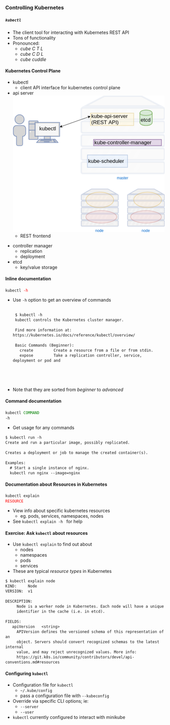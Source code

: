 ### Controlling Kubernetes


##### `kubectl`
* The client tool for interacting with Kubernetes REST API
* Tons of functionality
* Pronounced:
  + _cube C T L_
  + _cube C D L_
  + _cube cuddle_



#### Kubernetes Control Plane
* kubectl
   - client API interface for kubernetes control plane
* api server ![control-plane](img/k8s-master-control.png "Kubernetes Control Plane") <!-- .element: class="img-right"  width="60%"-->
   - REST frontend
+ controller manager
   - replication
   - deployment
+ etcd
   - key/value storage

<!-- .element: style="font-size:19pt;"  -->



#### Inline documentation
<code>kubectl </code><code style="color:red;">-h</code>
* Use `-h` option to get an overview of commands 
   <pre style="font-size:10;"><code data-trim data-noescape>
   $ kubectl -h  
   kubectl controls the Kubernetes cluster manager. 
   
   Find more information at: https://kubernetes.io/docs/reference/kubectl/overview/
   
   Basic Commands (Beginner):
     create         Create a resource from a file or from stdin.
     expose         Take a replication controller, service, deployment or pod and
</code></pre>   
* Note that they are sorted from _beginner_ to _advanced_

<!-- .element: class="stretch"  -->


#### Command documentation
<code>kubectl </code><code style="color:green;">COMMAND </code><code>-h</code>
* Get usage for any commands

```
$ kubectl run -h
Create and run a particular image, possibly replicated. 

Creates a deployment or job to manage the created container(s).

Examples:
  # Start a single instance of nginx.
  kubectl run nginx --image=nginx
```
<!-- .element: class="fragment" data-fragment-index="0" style="font-size:12pt;" -->



#### Documentation about Resources in Kubernetes
<code>kubectl explain </code><code style="color:red;">RESOURCE</code>
* View info about specific kubernetes resources <!-- .element: class="fragment" data-fragment-index="0" -->
   + eg. pods, services, namespaces, nodes
* See <!-- .element: class="fragment" data-fragment-index="1" -->` kubectl explain -h  ` for help



#### Exercise: Ask `kubectl` about resources
* Use `kubectl explain` to find out about
   + nodes
   + namespaces
   + pods
   + services
* These are typical _resource types_ in Kubernetes

```
$ kubectl explain node
KIND:     Node
VERSION:  v1

DESCRIPTION:
     Node is a worker node in Kubernetes. Each node will have a unique
     identifier in the cache (i.e. in etcd).

FIELDS:
   apiVersion   <string>
     APIVersion defines the versioned schema of this representation of an
     object. Servers should convert recognized schemas to the latest internal
     value, and may reject unrecognized values. More info:
     https://git.k8s.io/community/contributors/devel/api-conventions.md#resources
```
<!-- .element: class="fragment" data-fragment-index="0" style="font-size:10pt;" -->



#### Configuring `kubectl`
* Configuration file for `kubectl` 
   + `~/.kube/config`
   + pass a configuration file with `--kubeconfig`
* Override via specific CLI options; ie:
   + `--server`
   + `--user`
* `kubectl` currently configured to interact with minikube 
